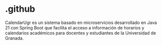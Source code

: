 # .github
CalendarUgr es un sistema basado en microservicios desarrollado en Java 21 con Spring Boot que facilita el acceso a información de horarios y calendarios académicos para docentes y estudiantes de la Universidad de Granada. 
